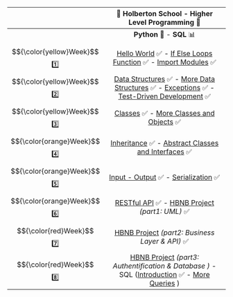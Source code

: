 |  | :dart: Holberton School  -  Higher Level Programming :dart:                    |
| :------: | :----------------------------------------------------: |
|    | **Python** :snake: - **SQL** 📊  |
|  $${\color{yellow}Week}$$ :one: | [Hello World](https://github.com/vlldnt/holbertonschool-higher_level_programming/tree/main/python-hello_world) :white_check_mark: -  [If Else Loops Function](https://github.com/vlldnt/holbertonschool-higher_level_programming/tree/main/python-if_else_loops_functions) :white_check_mark:  - [Import Modules](https://github.com/vlldnt/holbertonschool-higher_level_programming/tree/main/python-import_modules) ✅   | 
|  $${\color{yellow}Week}$$ :two: | [Data Structures](https://github.com/vlldnt/holbertonschool-higher_level_programming/tree/main/python-data_structures) :white_check_mark: -  [More Data Structures](https://github.com/vlldnt/holbertonschool-higher_level_programming/tree/main/python-more_data_structures) :white_check_mark:  - [Exceptions](https://github.com/vlldnt/holbertonschool-higher_level_programming/tree/main/python-exceptions) :white_check_mark:  -  [Test-Driven Development](https://github.com/vlldnt/holbertonschool-higher_level_programming/tree/main/python-test_driven_development) :white_check_mark:  | 
|  $${\color{yellow}Week}$$ :three: | [Classes](https://github.com/vlldnt/holbertonschool-higher_level_programming/tree/main/python-classes) :white_check_mark: -  [More Classes and Objects](https://github.com/vlldnt/holbertonschool-higher_level_programming/tree/main/python-more_classes) :white_check_mark:   | 
|  $${\color{orange}Week}$$ :four: | [Inheritance](https://github.com/vlldnt/holbertonschool-higher_level_programming/tree/main/python-inheritance) :white_check_mark: -  [Abstract Classes and Interfaces](https://github.com/vlldnt/holbertonschool-higher_level_programming/tree/main/python-abc) :white_check_mark:   | 
|  $${\color{orange}Week}$$ :five: | [Input - Output](https://github.com/vlldnt/holbertonschool-higher_level_programming/tree/main/python-input_output) :white_check_mark: -  [Serialization](https://github.com/vlldnt/holbertonschool-higher_level_programming/tree/main/python-serialization) :white_check_mark:   | 
|  $${\color{orange}Week}$$ :six: | [RESTful API](https://github.com/vlldnt/holbertonschool-higher_level_programming/tree/main/restful-api) :white_check_mark:  - [HBNB Project](https://github.com/vlldnt/holbertonschool-hbnb) _(part1: UML)_ ✅  | 
|  $${\color{red}Week}$$ :seven: | [HBNB Project](https://github.com/vlldnt/holbertonschool-hbnb) _(part2: Business Layer & API)_  :white_check_mark:   |
|  $${\color{red}Week}$$ :eight: | [HBNB Project](https://github.com/vlldnt/holbertonschool-hbnb) _(part3: Authentification & Database )_ - SQL ([Introduction](https://github.com/vlldnt/holbertonschool-higher_level_programming/tree/main/SQL_introduction)  ✅ - [More Queries](https://github.com/vlldnt/holbertonschool-higher_level_programming/tree/main/SQL_more_queries) )   | 
